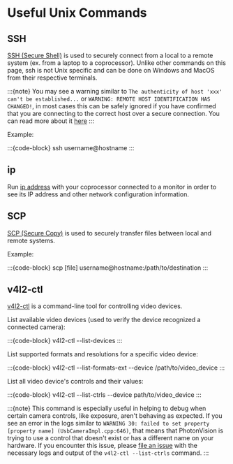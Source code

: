 Useful Unix Commands
====================

SSH
---

[SSH (Secure Shell)](https://www.mankier.com/1/ssh) is used to securely connect from a local to a remote system (ex. from a laptop to a coprocessor). Unlike other commands on this page, ssh is not Unix specific and can be done on Windows and MacOS from their respective terminals.

:::{note}
You may see a warning similar to `The authenticity of host 'xxx' can't be established...` or `WARNING: REMOTE HOST IDENTIFICATION HAS CHANGED!`, in most cases this can be safely ignored if you have confirmed that you are connecting to the correct host over a secure connection. You can read more about it [here](https://superuser.com/questions/421997/what-is-a-ssh-key-fingerprint-and-how-is-it-generated)
:::

Example:

:::{code-block}
ssh username@hostname
:::

ip
--

Run [ip address](https://www.mankier.com/8/ip) with your coprocessor connected to a monitor in order to see its IP address and other network configuration information.


SCP
---

[SCP (Secure Copy)](https://www.mankier.com/1/scp) is used to securely transfer files between local and remote systems.

Example:

:::{code-block}
scp [file] username@hostname:/path/to/destination
:::

v4l2-ctl
--------

[v4l2-ctl](https://www.mankier.com/1/v4l2-ctl) is a command-line tool for controlling video devices.

List available video devices (used to verify the device recognized a connected camera):

:::{code-block}
v4l2-ctl --list-devices
:::

List supported formats and resolutions for a specific video device:

:::{code-block}
v4l2-ctl --list-formats-ext --device /path/to/video_device
:::

List all video device's controls and their values:

:::{code-block}
v4l2-ctl --list-ctrls --device path/to/video_device
:::

:::{note}
This command is especially useful in helping to debug when certain camera controls, like exposure, aren't behaving as expected. If you see an error in the logs similar to `WARNING 30: failed to set property [property name] (UsbCameraImpl.cpp:646)`, that means that PhotonVision is trying to use a control that doesn't exist or has a different name on your hardware. If you encounter this issue, please [file an issue](https://github.com/PhotonVision/photonvision/issues) with the necessary logs and output of the `v4l2-ctl --list-ctrls` command.
:::
